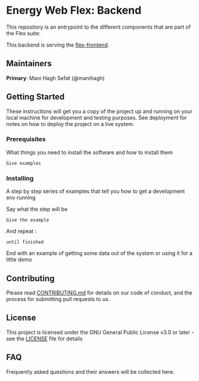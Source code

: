 # Energy Web Flex: Backend

<short about text>

This repository is an entrypoint to the different components that are part of the Flex suite:

This backend is serving the [flex-frontend](https://github.com/energywebfoundation/flex-frontend).

## Maintainers
**Primary**: Mani Hagh Sefat (@manihagh)

## Getting Started

These instructions will get you a copy of the project up and running on your local machine for development and testing purposes. See deployment for notes on how to deploy the project on a live system.

### Prerequisites

What things you need to install the software and how to install them

```
Give examples
```

### Installing

A step by step series of examples that tell you how to get a development env running

Say what the step will be

```
Give the example
```

And repeat
:
```
until finished
```

End with an example of getting some data out of the system or using it for a little demo

## Contributing

Please read [CONTRIBUTING.md](https://gist.github.com/PurpleBooth/b24679402957c63ec426) for details on our code of conduct, and the process for submitting pull requests to us.

## License

This project is licensed under the GNU General Public License v3.0 or later - see the [LICENSE](LICENSE) file for details

## FAQ

Frequently asked questions and their answers will be collected here.
